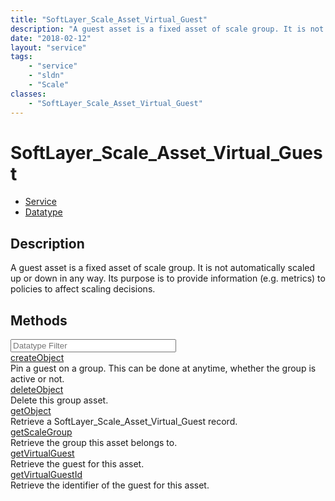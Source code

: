 ```yaml
---
title: "SoftLayer_Scale_Asset_Virtual_Guest"
description: "A guest asset is a fixed asset of scale group. It is not automatically scaled up or down in any way. Its purpose is to p... "
date: "2018-02-12"
layout: "service"
tags:
    - "service"
    - "sldn"
    - "Scale"
classes:
    - "SoftLayer_Scale_Asset_Virtual_Guest"
---
```

# SoftLayer_Scale_Asset_Virtual_Guest
<div id='service-datatype'>
    <ul id='sldn-reference-tabs'>
    <li id='service'> <a href='/reference/services/SoftLayer_Scale_Asset_Virtual_Guest' >Service</a></li>    <li id='datatype'> <a href='/reference/datatypes/SoftLayer_Scale_Asset_Virtual_Guest' >Datatype</a></li>
    </ul>
</div>

## Description
A guest asset is a fixed asset of scale group. It is not automatically scaled up or down in any way. Its purpose is to provide information (e.g. metrics) to policies to affect scaling decisions. 
        
        
<div id="properties" class="content">
    <h2>Methods</h2>
    <div class="view-filters">
        <div class="clearfix">
            <div class="search-input-box">
                <input placeholder="Datatype Filter" onkeyup="titleSearch(inputId='edit-combine', divId='method-div', elementClass='method-row')" 
                    type="text" id="edit-combine" value="" size="30" maxlength="128" class="form-text">
            </div>
        </div>
    </div>
    <div id="method-div">
            <div class="method-row">
                        <span class='view-field-title'><a href='/reference/services/SoftLayer_Scale_Asset_Virtual_Guest/createObject'> createObject</a> </span>
            <div class='views-field-body'>Pin a guest on a group. This can be done at anytime, whether the group is active or not. </div>
        </div>
            <div class="method-row">
                        <span class='view-field-title'><a href='/reference/services/SoftLayer_Scale_Asset_Virtual_Guest/deleteObject'> deleteObject</a> </span>
            <div class='views-field-body'>Delete this group asset.</div>
        </div>
            <div class="method-row">
                        <span class='view-field-title'><a href='/reference/services/SoftLayer_Scale_Asset_Virtual_Guest/getObject'> getObject</a> </span>
            <div class='views-field-body'>Retrieve a SoftLayer_Scale_Asset_Virtual_Guest record.</div>
        </div>
            <div class="method-row">
                        <span class='view-field-title'><a href='/reference/services/SoftLayer_Scale_Asset_Virtual_Guest/getScaleGroup'> getScaleGroup</a> </span>
            <div class='views-field-body'>Retrieve the group this asset belongs to.</div>
        </div>
            <div class="method-row">
                        <span class='view-field-title'><a href='/reference/services/SoftLayer_Scale_Asset_Virtual_Guest/getVirtualGuest'> getVirtualGuest</a> </span>
            <div class='views-field-body'>Retrieve the guest for this asset.</div>
        </div>
            <div class="method-row">
                        <span class='view-field-title'><a href='/reference/services/SoftLayer_Scale_Asset_Virtual_Guest/getVirtualGuestId'> getVirtualGuestId</a> </span>
            <div class='views-field-body'>Retrieve the identifier of the guest for this asset.</div>
        </div>
        </div>
</div>

